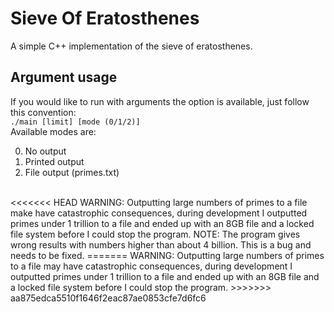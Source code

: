 # Sieve Of Eratosthenes
A simple C++ implementation of the sieve of eratosthenes.
## Argument usage
If you would like to run with arguments the option is available, just follow this convention:<br />
`./main [limit] [mode (0/1/2)]`<br />
Available modes are:
<ol start="0">
  <li>No output</li>
  <li>Printed output</li>
  <li>File output (primes.txt)</li>
</ol><br />
<<<<<<< HEAD
WARNING: Outputting large numbers of primes to a file make have catastrophic consequences, during development I outputted primes under 1 trillion to a file and ended up with an 8GB file and a locked file system before I could stop the program.
NOTE: The program gives wrong results with numbers higher than about 4 billion. This is a bug and needs to be fixed.
=======
WARNING: Outputting large numbers of primes to a file may have catastrophic consequences, during development I outputted primes under 1 trillion to a file and ended up with an 8GB file and a locked file system before I could stop the program.
>>>>>>> aa875edca5510f1646f2eac87ae0853cfe7d6fc6
